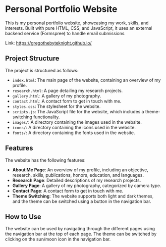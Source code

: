 # Personal Portfolio Website

This is my personal portfolio website, showcasing my work, skills, and interests.
Built with pure HTML, CSS, and JavaScript, it uses an external backend service (Formspree) to handle email submissions

Link: https://gregothebyteknight.github.io/

## Project Structure

The project is structured as follows:

- `index.html`: The main page of the website, containing an overview of my profile.
- `research.html`: A page detailing my research projects.
- `gallery.html`: A gallery of my photography.
- `contact.html`: A contact form to get in touch with me.
- `styles.css`: The stylesheet for the website.
- `scripts.js`: The JavaScript file for the website, which includes a theme-switching functionality.
- `images/`: A directory containing the images used in the website.
- `icons/`: A directory containing the icons used in the website.
- `fonts/`: A directory containing the fonts used in the website.

## Features

The website has the following features:

- **About Me Page**: An overview of my profile, including an objective, research, skills, publications, honors, education, and languages.
- **Research Page**: Detailed descriptions of my research projects.
- **Gallery Page**: A gallery of my photography, categorized by camera type.
- **Contact Page**: A contact form to get in touch with me.
- **Theme Switching**: The website supports both light and dark themes, and the theme can be switched using a button in the navigation bar.

## How to Use

The website can be used by navigating through the different pages using the navigation bar at the top of each page. The theme can be switched by clicking on the sun/moon icon in the navigation bar.
